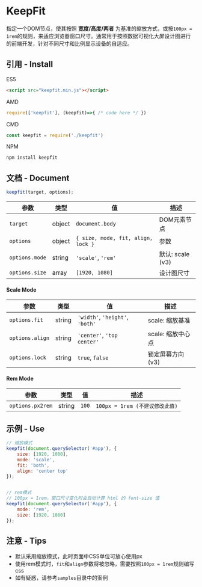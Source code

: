 # KeepFit

指定一个DOM节点，使其按照 **宽度/高度/两者** 为基准的缩放方式，或按`100px = 1rem`的规则，来适应浏览器窗口尺寸。通常用于按照数据可视化大屏设计图进行的前端开发，针对不同尺寸和比例显示设备的自适应。

## 引用 - Install

ES5
```html
<script src="keepfit.min.js"></script>
```

AMD
```javascript
require(['keepfit'], (keepfit)=>{ /* code here */ })
```

CMD
```javascript
const keepfit = require('./keepfit')
```

NPM
```bash
npm install keepfit
```

## 文档 - Document
```javascript
keepfit(target, options);
```
| 参数            | 类型   | 值                                  | 描述                    |
|-----------------|--------|------------------------------------|-------------------------|
| `target`        | object | `document.body`                    | DOM元素节点             |
| `options`       | object | `{ size, mode, fit, align, lock }` | 参数                    |
| `options.mode`  | string | `'scale'`, `'rem'`                 | 默认: scale (v3)        |
| `options.size`  | array  | `[1920, 1080]`                     | 设计图尺寸              |


#### Scale Mode
| 参数            | 类型   | 值                              | 描述                     |
|-----------------|--------|---------------------------------|-------------------------|
| `options.fit`   | string | `'width'`, `'height'`, `'both'` | scale: 缩放基准         |
| `options.align` | string | `'center'`, `'top center'`      | scale: 缩放中心点       |
| `options.lock`  | string | `true`, `false`                 | 锁定屏幕方向 (v3)       |

#### Rem Mode
| 参数              | 类型   | 值       | 描述                                |
|-------------------|--------|---------|-------------------------------------|
| `options.px2rem`  | string | `100`   | `100px = 1rem (不建议修改此值)`      |

## 示例 - Use
```javascript
// 缩放模式
keepfit(document.querySelector('#app'), {
    size: [1920, 1080],
    mode: 'scale',
    fit: 'both',
    align: 'center top'
});


// rem模式
// 100px = 1rem，窗口尺寸变化时会自动计算 html 的 font-size 值
keepfit(document.querySelector('#app'), {
    mode: 'rem',
    size: [1920, 1080]
});
```

## 注意 - Tips
- 默认采用缩放模式，此时页面中CSS单位可放心使用px
- 使用rem模式时，`fit`和`align`参数将被忽略，需要按照`100px = 1rem`规则编写css
- 如有疑惑，请参考`samples`目录中的案例